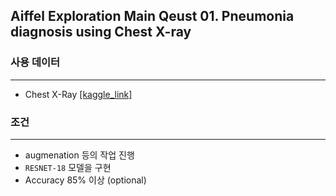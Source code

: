 ## Aiffel Exploration Main Qeust 01. Pneumonia diagnosis using Chest X-ray

### 사용 데이터  
---
 - Chest X-Ray [[kaggle_link]](https://www.kaggle.com/datasets/paultimothymooney/chest-xray-pneumonia)
   
### 조건
---
 - augmenation 등의 작업 진행
 - `RESNET-18` 모델을 구현
 - Accuracy 85% 이상 (optional)
